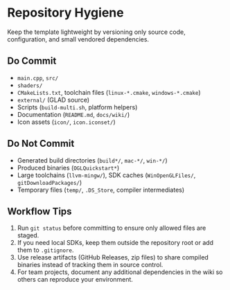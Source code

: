 # Repository Hygiene

Keep the template lightweight by versioning only source code, configuration, and small vendored dependencies.

## Do Commit
- `main.cpp`, `src/`
- `shaders/`
- `CMakeLists.txt`, toolchain files (`linux-*.cmake`, `windows-*.cmake`)
- `external/` (GLAD source)
- Scripts (`build-multi.sh`, platform helpers)
- Documentation (`README.md`, `docs/wiki/`)
- Icon assets (`icon/`, `icon.iconset/`)

## Do Not Commit
- Generated build directories (`build*/`, `mac-*/`, `win-*/`)
- Produced binaries (`OGLQuickstart*`)
- Large toolchains (`llvm-mingw/`), SDK caches (`WinOpenGLFiles/`, `gitDownloadPackages/`)
- Temporary files (`temp/`, `.DS_Store`, compiler intermediates)

## Workflow Tips
1. Run `git status` before committing to ensure only allowed files are staged.
2. If you need local SDKs, keep them outside the repository root or add them to `.gitignore`.
3. Use release artifacts (GitHub Releases, zip files) to share compiled binaries instead of tracking them in source control.
4. For team projects, document any additional dependencies in the wiki so others can reproduce your environment.
